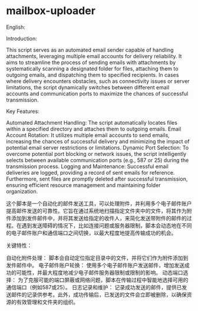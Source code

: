 # mailbox-uploader
English:

Introduction:

This script serves as an automated email sender capable of handling attachments, leveraging multiple email accounts for delivery reliability. It aims to streamline the process of sending emails with attachments by systematically scanning a designated folder for files, attaching them to outgoing emails, and dispatching them to specified recipients. In cases where delivery encounters obstacles, such as connectivity issues or server limitations, the script dynamically switches between different email accounts and communication ports to maximize the chances of successful transmission.

Key Features:

Automated Attachment Handling: The script automatically locates files within a specified directory and attaches them to outgoing emails.
Email Account Rotation: It utilizes multiple email accounts to send emails, increasing the chances of successful delivery and minimizing the impact of potential email server restrictions or limitations.
Dynamic Port Selection: To overcome potential port blocking or network issues, the script intelligently selects between available communication ports (e.g., 587 or 25) during the transmission process.
Logging and Maintenance: Successful email deliveries are logged, providing a record of sent emails for reference. Furthermore, sent files are promptly deleted after successful transmission, ensuring efficient resource management and maintaining folder organization.

这个脚本是一个自动化的邮件发送工具，可以处理附件，并利用多个电子邮件账户提高邮件发送的可靠性。它旨在通过系统地扫描指定文件夹中的文件，将其作为附件添加到发件邮件中，并将其发送给指定的收件人，来简化发送带附件的邮件的过程。在遇到发送障碍的情况下，比如连接问题或服务器限制，脚本会动态地在不同的电子邮件账户和通信端口之间切换，以最大程度地提高传输成功的机会。

关键特性：

自动化附件处理： 脚本会自动定位指定目录中的文件，并将它们作为附件添加到发件邮件中。
电子邮件账户轮换： 使用多个电子邮件账户发送邮件，增加发送成功的可能性，并最大程度地减少电子邮件服务器限制或限制的影响。
动态端口选择： 为了克服可能的端口屏蔽或网络问题，脚本在传输过程中智能地选择可用的通信端口（例如587或25）。
日志记录和维护： 记录成功发送的邮件，提供已发送邮件的记录供参考。此外，成功传输后，已发送的文件会立即被删除，以确保资源的有效管理和文件夹的组织。

